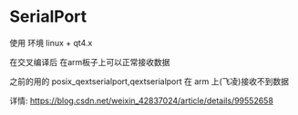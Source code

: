 # SerialPort

使用 环境 linux + qt4.x

在交叉编译后 在arm板子上可以正常接收数据

之前的用的 posix_qextserialport,qextserialport 在 arm 上(飞凌)接收不到数据

详情:
  https://blog.csdn.net/weixin_42837024/article/details/99552658
